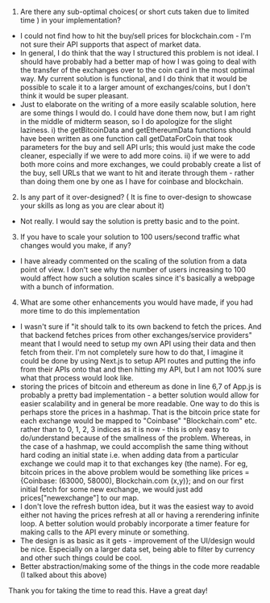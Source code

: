 1) Are there any sub-optimal choices( or short cuts taken due to limited time ) in your implementation?
- I could not find how to hit the buy/sell prices for blockchain.com - I'm not sure their API supports that aspect of market data.
- In general, I do think that the way I structured this problem is not ideal. I should have probably had a better map of how I was going to deal with the transfer of the exchanges over to the coin card in the most optimal way. My current solution is functional, and I do think that it would be possible to scale it to a larger amount of exchanges/coins, but I don't think it would be super pleasant. 
- Just to elaborate on the writing of a more easily scalable solution, here are some things I would do. I could have done them now, but I am right in the middle of midterm season, so I do apologize for the slight laziness. 
i) the getBitcoinData and getEthereumData functions should have been written as one function call getDataForCoin that took parameters for the buy and sell API urls; this would just make the code cleaner, especially if we were to add more coins. 
ii) if we were to add both more coins and more exchanges, we could probably create a list of the buy, sell URLs that we want to hit and iterate through them - rather than doing them one by one as I have for coinbase and blockchain. 

2) Is any part of it over-designed? ( It is fine to over-design to showcase your skills as long as you are clear about it)
- Not really. I would say the solution is pretty basic and to the point.

3) If you have to scale your solution to 100 users/second traffic what changes would you make, if any?
- I have already commented on the scaling of the solution from a data point of view. I don't see why the number of users increasing to 100 would affect how such a solution scales since it's basically a webpage with a bunch of information. 

4) What are some other enhancements you would have made, if you had more time to do this implementation
- I wasn't sure if "it should talk to its own backend to fetch the prices. And that backend fetches prices from other exchanges/service providers" meant that I would need to setup my own API using their data and then fetch from their. I'm not completely sure how to do that, I imagine it could be done by using Next.js to setup API routes and putting the info from their APIs onto that and then hitting my API, but I am not 100% sure what that process would look like.
-  storing the prices of bitcoin and ethereum as done in line 6,7 of App.js is probably a pretty bad implementation - a better solution would allow for easier scalability and in general be more readable. One way to do this is perhaps store the prices in a hashmap. That is the bitcoin price state for each exchange would be mapped to "Coinbase" "Blockchain.com" etc. rather than to 0, 1, 2, 3 indices as it is now - this is only easy to do/understand because of the smallness of the problem. Whereas, in the case of a hashmap, we could accomplish the same thing without hard coding an initial state i.e. when adding data from a particular exchange we could map it to that exchanges key (the name). For eg, bitcoin prices in the above problem would be something like prices = {Coinbase: (63000, 58000), Blockchain.com (x,y)}; and on our first initial fetch for some new exchange, we would just add prices["newexchange"] to our map.
- I don't love the refresh button idea, but it was the easiest way to avoid either not having the prices refresh at all or having a rerendering infinite loop. A better solution would probably incorporate a timer feature for making calls to the API every minute or something.
- The design is as basic as it gets - improvement of the UI/design would be nice. Especially on a larger data set, being able to filter by currency and other such things could be cool.
- Better abstraction/making some of the things in the code more readable (I talked about this above)

Thank you for taking the time to read this. Have a great day!